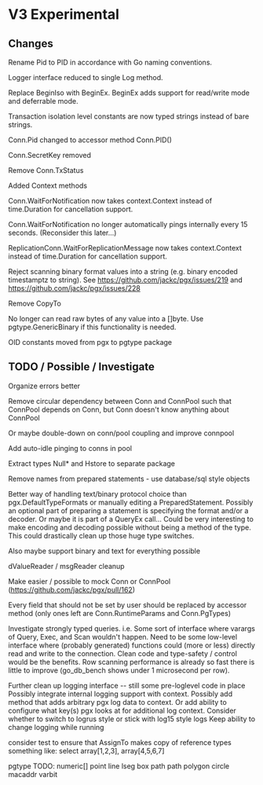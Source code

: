 # V3 Experimental

## Changes

Rename Pid to PID in accordance with Go naming conventions.

Logger interface reduced to single Log method.

Replace BeginIso with BeginEx. BeginEx adds support for read/write mode and deferrable mode.

Transaction isolation level constants are now typed strings instead of bare strings.

Conn.Pid changed to accessor method Conn.PID()

Conn.SecretKey removed

Remove Conn.TxStatus

Added Context methods

Conn.WaitForNotification now takes context.Context instead of time.Duration for cancellation support.

Conn.WaitForNotification no longer automatically pings internally every 15 seconds. (Reconsider this later...)

ReplicationConn.WaitForReplicationMessage now takes context.Context instead of time.Duration for cancellation support.

Reject scanning binary format values into a string (e.g. binary encoded timestamptz to string). See https://github.com/jackc/pgx/issues/219 and https://github.com/jackc/pgx/issues/228

Remove CopyTo

No longer can read raw bytes of any value into a []byte. Use pgtype.GenericBinary if this functionality is needed.

OID constants moved from pgx to pgtype package

## TODO / Possible / Investigate

Organize errors better

Remove circular dependency between Conn and ConnPool such that ConnPool depends on Conn, but Conn doesn't know anything about ConnPool

Or maybe double-down on conn/pool coupling and improve connpool

Add auto-idle pinging to conns in pool

Extract types Null* and Hstore to separate package

Remove names from prepared statements - use database/sql style objects

Better way of handling text/binary protocol choice than pgx.DefaultTypeFormats or manually editing a PreparedStatement. Possibly an optional part of preparing a statement is specifying the format and/or a decoder. Or maybe it is part of a QueryEx call... Could be very interesting to make encoding and decoding possible without being a method of the type. This could drastically clean up those huge type switches.

Also maybe support binary and text for everything possible

dValueReader / msgReader cleanup

Make easier / possible to mock Conn or ConnPool (https://github.com/jackc/pgx/pull/162)

Every field that should not be set by user should be replaced by accessor method (only ones left are Conn.RuntimeParams and Conn.PgTypes)

Investigate strongly typed queries. i.e. Some sort of interface where varargs of Query, Exec, and Scan wouldn't happen. Need to be some low-level interface where (probably generated) functions could (more or less) directly read and write to the connection. Clean code and type-safety / control would be the benefits. Row scanning performance is already so fast there is little to improve (go_db_bench shows under 1 microsecond per row).

Further clean up logging interface -- still some pre-loglevel code in place
Possibly integrate internal logging support with context. Possibly add method that adds arbitrary pgx log data to context. Or add ability to configure what key(s) pgx looks at for additional log context.
Consider whether to switch to logrus style or stick with log15 style logs
Keep ability to change logging while running

consider test to ensure that AssignTo makes copy of reference types
something like:
select array[1,2,3], array[4,5,6,7]

pgtype TODO:
numeric[]
point
line
lseg
box
path
path
polygon
circle
macaddr
varbit
